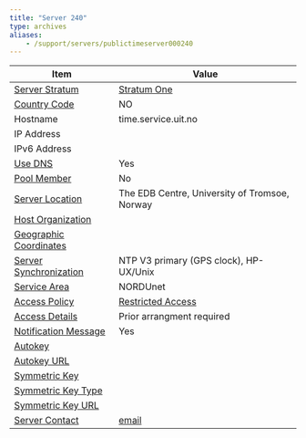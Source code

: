 ```yaml
---
title: "Server 240"
type: archives
aliases:
    - /support/servers/publictimeserver000240
---
```


| Item | Value |
| ----- | ----- |
| [Server Stratum](/support/servers/serverstratum) | [Stratum One](/support/servers/stratumonetimeservers) |
| [Country Code](/support/servers/countrycode) | NO |
| Hostname |  time.service.uit.no |
| IP Address | |
| IPv6 Address | |
| [Use DNS](/support/servers/usedns) | Yes |
| [Pool Member](/support/servers/poolmember) | No |
| [Server Location](/support/servers/serverlocation) |  The EDB Centre, University of Tromsoe, Norway  |
| [Host Organization](/support/servers/hostorganization) | |
| [ Geographic Coordinates](/support/servers/geographiccoordinates) | |
| [Server Synchronization](/support/servers/serversynchronization) |  NTP V3 primary (GPS clock), HP-UX/Unix  |
| [Service Area](/support/servers/servicearea) |  NORDUnet  |
| [Access Policy](/support/servers/accesspolicy) | [Restricted Access](/support/servers/restrictedaccess) |
| [Access Details](/support/servers/accessdetails) |  Prior arrangment required  |
| [Notification Message](/support/servers/notificationmessage) | Yes |
| [Autokey](/support/servers/autokey) |  |
| [Autokey URL](/support/servers/autokeyurl) | |
| [Symmetric Key](/support/servers/symmetrickey) |  |
| [Symmetric Key Type](/support/servers/symmetrickeytype) | |
| [Symmetric Key URL](/support/servers/symmetrickeyurl) | |
| [Server Contact](/support/servers/servercontact) | [email](mailto:timekeeper@uit.no) |